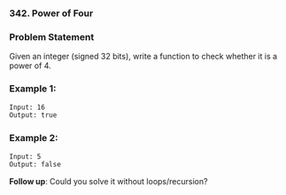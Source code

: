 ### 342. Power of Four

### Problem Statement
Given an integer (signed 32 bits), write a function to check whether it is a power of 4.

### Example 1:
```bash
Input: 16
Output: true
```

### Example 2:
```bash
Input: 5
Output: false
```
**Follow up**: Could you solve it without loops/recursion?